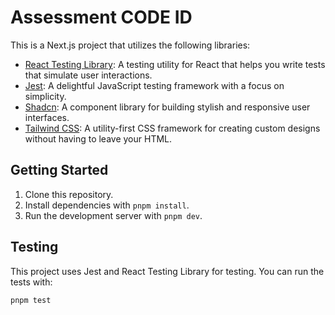 # Assessment CODE ID

This is a Next.js project that utilizes the following libraries:

- [React Testing Library](https://github.com/testing-library/react-testing-library): A testing utility for React that helps you write tests that simulate user interactions.
- [Jest](https://jestjs.io/): A delightful JavaScript testing framework with a focus on simplicity.
- [Shadcn](https://github.com/shadcn/shadcn): A component library for building stylish and responsive user interfaces.
- [Tailwind CSS](https://tailwindcss.com/): A utility-first CSS framework for creating custom designs without having to leave your HTML.

## Getting Started

1. Clone this repository.
2. Install dependencies with `pnpm install`.
3. Run the development server with `pnpm dev`.

## Testing

This project uses Jest and React Testing Library for testing. You can run the tests with:

```bash
pnpm test